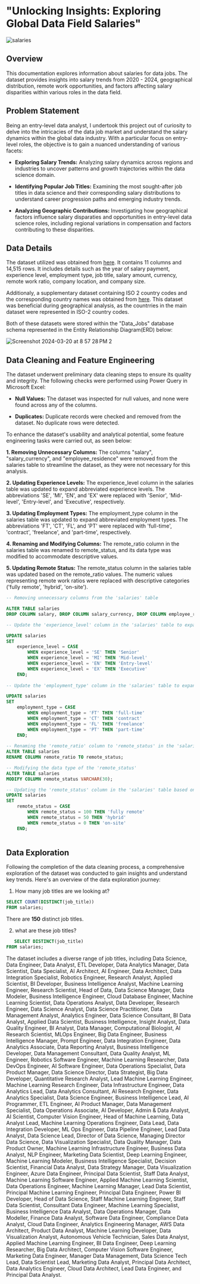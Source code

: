 # "Unlocking Insights: Exploring Global Data Field Salaries"
![salaries](https://www.notion.so/image/https%3A%2F%2Fdataladder.com%2Fwp-content%2Fuploads%2F2021%2F09%2Fdata-profiling-2.jpg?table=block&id=0fcd02f8-363f-48d6-92f4-2c8268117cfe&spaceId=03a5331f-7c39-4eff-9a3e-e3ea3964c3df&width=1600&userId=1c9e6545-ac84-4e85-ae0f-a7428cd7a631&cache=v2)

## Overview
This documentation explores information about salaries for data jobs. The dataset provides insights into salary trends from 2020 - 2024, geographical distribution, remote work opportunities, and factors affecting salary disparities within various roles in the data field.

## Problem Statement
Being an entry-level data analyst, I undertook this project out of curiosity to delve into the intricacies of the data job market and understand the salary dynamics within the global data industry. With a particular focus on entry-level roles, the objective is to gain a nuanced understanding of various facets:

- **Exploring Salary Trends:** Analyzing salary dynamics across regions and industries to uncover patterns and growth trajectories within the data science domain.

- **Identifying Popular Job Titles:** Examining the most sought-after job titles in data science and their corresponding salary distributions to understand career progression paths and emerging industry trends.

- **Analyzing Geographic Contributions:** Investigating how geographical factors influence salary disparaties and opportunities in entry-level data science roles, including regional variations in compensation and factors contributing to these disparities.

## Data Details
The dataset utilized was obtained from [here](https://ai-jobs.net/salaries/download/). It contains 11 columns and 14,515 rows. It includes details such as the year of salary payment, experience level, employment type, job title, salary amount, currency, remote work ratio, company location, and company size. 

Additionaly, a supplementary dataset containing ISO 2 country codes and the corresponding country names was obtained from [here](https://www.kaggle.com/datasets/wbdill/country-codes-iso-3166). This dataset was beneficial during geographical analysis, as the countrries in the main dataset were represented in ISO-2 country codes.

Both of these datasets were stored within the "Data_Jobs" database schema represented in the Entity Relationship Diagram(ERD) below:

![Screenshot 2024-03-20 at 8 57 28 PM 2](https://github.com/NEENYEE/Global-Data-Salaries/assets/101926233/6c8e651d-9f20-41fb-a9b5-4757f34093b3)

## Data Cleaning and Feature Engineering

The dataset underwent preliminary data cleaning steps to ensure its quality and integrity. The following checks were performed using Power Query in Microsoft Excel:

- **Null Values:** The dataset was inspected for null values, and none were found across any of the columns.

- **Duplicates:** Duplicate records were checked and removed from the dataset. No duplicate rows were detected.

To enhance the dataset's usability and analytical potential, some feature engineering tasks were carried out, as seen below:

**1. Removing Unnecessary Columns:**
The columns "salary", "salary_currency", and "employee_residence" were removed from the salaries table to streamline the dataset, as they were not necessary for this analysis.

**2. Updating Experience Levels:**
The experience_level column in the salaries table was updated to expand abbreviated experience levels. The abbreviations 'SE', 'MI', 'EN', and 'EX' were replaced with 'Senior', 'Mid-level', 'Entry-level', and 'Executive', respectively.

**3. Updating Employment Types:**
The employment_type column in the salaries table was updated to expand abbreviated employment types. The abbreviations 'FT', 'CT', 'FL', and 'PT' were replaced with 'full-time', 'contract', 'freelance', and 'part-time', respectively.

**4. Renaming and Modifying Columns:**
The remote_ratio column in the salaries table was renamed to remote_status, and its data type was modified to accommodate descriptive values.

**5. Updating Remote Status:**
The remote_status column in the salaries table was updated based on the remote_ratio values. The numeric values representing remote work ratios were replaced with descriptive categories ('fully remote', 'hybrid', 'on-site').


```sql
-- Removing unnecessary columns from the 'salaries' table

ALTER TABLE salaries
DROP COLUMN salary, DROP COLUMN salary_currency, DROP COLUMN employee_residence;

-- Update the 'experience_level' column in the 'salaries' table to expand abbreviated experience levels

UPDATE salaries 
SET 
    experience_level = CASE
        WHEN experience_level = 'SE' THEN 'Senior'
        WHEN experience_level = 'MI' THEN 'Mid-level'
        WHEN experience_level = 'EN' THEN 'Entry-level'
        WHEN experience_level = 'EX' THEN 'Executive'
    END;
    
-- Update the 'employment_type' column in the 'salaries' table to expand abbreviated employment types

UPDATE salaries 
SET 
    employment_type = CASE
        WHEN employment_type = 'FT' THEN 'full-time'
        WHEN employment_type = 'CT' THEN 'contract'
        WHEN employment_type = 'FL' THEN 'freelance'
        WHEN employment_type = 'PT' THEN 'part-time'
    END;
    
-- Renaming the 'remote_ratio' column to 'remote_status' in the 'salaries' table
ALTER TABLE salaries
RENAME COLUMN remote_ratio TO remote_status;

-- Modifying the data type of the 'remote_status' 
ALTER TABLE salaries
MODIFY COLUMN remote_status VARCHAR(30);

-- Updating the 'remote_status' column in the 'salaries' table based on the 'remote_ratio' values
UPDATE salaries 
SET 
    remote_status = CASE
        WHEN remote_status = 100 THEN 'fully remote'
        WHEN remote_status = 50 THEN 'hybrid'
        WHEN remote_status = 0 THEN 'on-site'
    END;
    
```

## Data Exploration

Following the completion of the data cleaning process, a comprehensive exploration of the dataset was conducted to gain insights and understand key trends. Here's an overview of the data exploration journey:

1. How many job titles are we looking at?
```sql
SELECT COUNT(DISTINCT(job_title))
FROM salaries;
```
There are **150** distinct job titles.

2. what are these job titles?
```sql
   SELECT DISTINCT(job_title)
FROM salaries;
```
The dataset includes a diverse range of job titles, including Data Science, Data Engineer, Data Analyst, ETL Developer, 
Data Analytics Manager, Data Scientist, Data Specialist, AI Architect, AI Engineer, Data Architect, Data Integration Specialist, 
Robotics Engineer, Research Analyst, Applied Scientist, BI Developer, Business Intelligence Analyst, Machine Learning Engineer, 
Research Scientist, Head of Data, Data Science Manager, Data Modeler, Business Intelligence Engineer, Cloud Database Engineer, 
Machine Learning Scientist, Data Operations Analyst, Data Developer, Research Engineer, Data Science Analyst, Data Science Practitioner, 
Data Management Analyst, Analytics Engineer, Data Science Consultant, BI Data Analyst, Applied Data Scientist, Business Intelligence, 
Insight Analyst, Data Quality Engineer, BI Analyst, Data Manager, Computational Biologist, AI Research Scientist, MLOps Engineer, 
Big Data Engineer, Business Intelligence Manager, Prompt Engineer, Data Integration Engineer, Data Analytics Associate, 
Data Reporting Analyst, Business Intelligence Developer, Data Management Consultant, Data Quality Analyst, ML Engineer, 
Robotics Software Engineer, Machine Learning Researcher, Data DevOps Engineer, AI Software Engineer, Data Operations Specialist, 
Data Product Manager, Data Science Director, Data Strategist, Big Data Developer, Quantitative Research Analyst,
Lead Machine Learning Engineer, Machine Learning Research Engineer, Data Infrastructure Engineer, Data Analytics Lead, 
Data Analytics Consultant, AI Research Engineer, Data Analytics Specialist, Data Science Engineer, Business Intelligence Lead, 
AI Programmer, ETL Engineer, AI Product Manager, Data Management Specialist, Data Operations Associate, AI Developer,
Admin & Data Analyst, AI Scientist, Computer Vision Engineer, Head of Machine Learning, Data Analyst Lead, 
Machine Learning Operations Engineer, Data Lead, Data Integration Developer, ML Ops Engineer, Data Pipeline Engineer, 
Lead Data Analyst, Data Science Lead, Director of Data Science, Managing Director Data Science, Data Visualization Specialist, 
Data Quality Manager, Data Product Owner, Machine Learning Infrastructure Engineer, Business Data Analyst, NLP Engineer, 
Marketing Data Scientist, Deep Learning Engineer, Machine Learning Modeler, Business Intelligence Specialist, Decision Scientist, 
Financial Data Analyst, Data Strategy Manager, Data Visualization Engineer, Azure Data Engineer, Principal Data Scientist, 
Staff Data Analyst, Machine Learning Software Engineer, Applied Machine Learning Scientist, Data Operations Engineer, 
Machine Learning Manager, Lead Data Scientist, Principal Machine Learning Engineer, Principal Data Engineer, 
Power BI Developer, Head of Data Science, Staff Machine Learning Engineer, Staff Data Scientist, 
Consultant Data Engineer, Machine Learning Specialist, Business Intelligence Data Analyst, Data Operations Manager,
Data Modeller, Finance Data Analyst, Software Data Engineer, Compliance Data Analyst, Cloud Data Engineer, 
Analytics Engineering Manager, AWS Data Architect, Product Data Analyst, Machine Learning Developer, 
Data Visualization Analyst, Autonomous Vehicle Technician, Sales Data Analyst, Applied Machine Learning Engineer, 
BI Data Engineer, Deep Learning Researcher, Big Data Architect, Computer Vision Software Engineer, Marketing Data Engineer, 
Manager Data Management, Data Science Tech Lead, Data Scientist Lead, Marketing Data Analyst, Principal Data Architect, 
Data Analytics Engineer, Cloud Data Architect, Lead Data Engineer, and Principal Data Analyst.



